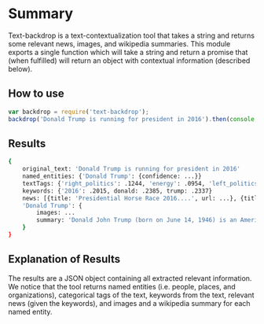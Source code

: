 # Summary
Text-backdrop is a text-contextualization tool that takes a string and returns some relevant news, images, and wikipedia summaries. This module exports a single function which will take a string and return a promise that (when fulfilled) will return an object with contextual information (described below).

## How to use
```javascript
var backdrop = require('text-backdrop');
backdrop('Donald Trump is running for president in 2016').then(console.log)
```
## Results
```bash
{
    original_text: 'Donald Trump is running for president in 2016'
    named_entities: {'Donald Trump': {confidence: ...}}
    textTags: {'right_politics': .1244, 'energy': .0954, 'left_politics': .1674}
    keywords: {'2016': .2015, donald: .2385, trump: .2337}
    news: [{title: 'Presidential Horse Race 2016....', url: ...}, {title: 'Election 2016: Donald Trump...', url: ...}, ...]
    'Donald Trump': {
        images: ...
        summary: 'Donald John Trump (born on June 14, 1946) is an American...'
    }
}
```
## Explanation of Results
The results are a JSON object containing all extracted relevant information. We notice that the tool returns named entities (i.e. people, places, and organizations), categorical tags of the text, keywords from the text, relevant news (given the keywords), and images and a wikipedia summary for each named entity.

